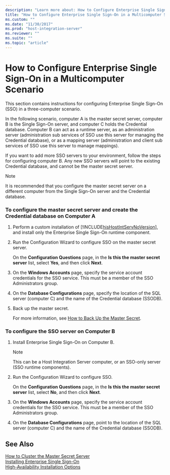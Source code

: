 ```yaml
---
description: "Learn more about: How to Configure Enterprise Single Sign-On in a Multicomputer Scenario"
title: "How to Configure Enterprise Single Sign-On in a Multicomputer Scenario"
ms.custom: ""
ms.date: "11/30/2017"
ms.prod: "host-integration-server"
ms.reviewer: ""
ms.suite: ""
ms.topic: "article"
---
```

# How to Configure Enterprise Single Sign-On in a Multicomputer Scenario
This section contains instructions for configuring Enterprise Single Sign-On (SSO) in a three-computer scenario.  
  
 In the following scenario, computer A is the master secret server, computer B is the Single Sign-On server, and computer C holds the Credential database. Computer B can act as a runtime server, as an administration server (administration sub services of SSO use this server for managing the Credential database), or as a mapping server (administration and client sub services of SSO use this server to manage mappings).  
  
 If you want to add more SSO servers to your environment, follow the steps for configuring computer B. Any new SSO servers will point to the existing Credential database, and cannot be the master secret server.  
  
> [!NOTE]
>  It is recommended that you configure the master secret server on a different computer from the Single Sign-On server and the Credential database.  
  
### To configure the master secret server and create the Credential database on Computer A  
  
1. Perform a custom installation of [!INCLUDE[hisHostIntServNoVersion](../includes/hishostintservnoversion-md.md)], and install only the Enterprise Single Sign-On runtime component.  
  
2. Run the Configuration Wizard to configure SSO on the master secret server.  
  
    On the **Configuration Questions** page, in the **Is this the master secret server** list, select **Yes**, and then click **Next**.  
  
3. On the **Windows Accounts** page, specify the service account credentials for the SSO service. This must be a member of the SSO Administrators group.  
  
4. On the **Database Configurations** page, specify the location of the SQL server (computer C) and the name of the Credential database (SSODB).  
  
5. Back up the master secret.  
  
    For more information, see [How to Back Up the Master Secret](../esso/how-to-back-up-the-master-secret.md).  
  
### To configure the SSO server on Computer B  
  
1.  Install Enterprise Single Sign-On on Computer B.  
  
    > [!NOTE]
    >  This can be a Host Integration Server computer, or an SSO-only server (SSO runtime components).  
  
2.  Run the Configuration Wizard to configure SSO.  
  
     On the **Configuration Questions** page, in the **Is this the master secret server** list, select **No**, and then click **Next**.  
  
3.  On the **Windows Accounts** page, specify the service account credentials for the SSO service. This must be a member of the SSO Administrators group.  
  
4.  On the **Database Configurations** page, point to the location of the SQL server (computer C) and the name of the Credential database (SSODB).  
  
## See Also  
 [How to Cluster the Master Secret Server](../esso/how-to-cluster-the-master-secret-server.md)   
 [Installing Enterprise Single Sign-On](../esso/installing-enterprise-single-sign-on.md)   
 [High-Availability Installation Options](../esso/high-availability-installation-options.md)
